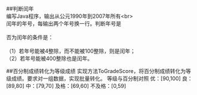 ##判断闰年
  <br>编写Java程序，输出从公元1990年到2007年所有\<br>
  <br>闰年的年号，每输出两个年号换一行。判断年号是</br>
  <br>否为闰年的条件是：</br>
  <br>（1）若年号能被4整除，而不能被100整除，则是闰年；</br>
      （2）若年号能被400整除也是闰年。    
   
  
    
        
        
  ##百分制成绩转化为等级成绩
    实现方法ToGradeScore，将百分制成绩转化为等级成绩。要求对一组数据，实现批量转化。
    等级与百分制对照
    优：[90,100]
    良：[89,80]
    中：[79,70]
    及格：[69,60]
    不及格：[0,59]

            
                
                    
                    
